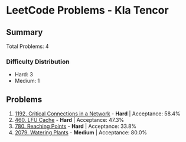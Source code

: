 # LeetCode Problems - Kla Tencor

## Summary
Total Problems: 4

### Difficulty Distribution

- Hard: 3
- Medium: 1

## Problems

1. [1192. Critical Connections in a Network](https://leetcode.com/problems/critical-connections-in-a-network/) - **Hard** | Acceptance: 58.4%
2. [460. LFU Cache](https://leetcode.com/problems/lfu-cache/) - **Hard** | Acceptance: 47.3%
3. [780. Reaching Points](https://leetcode.com/problems/reaching-points/) - **Hard** | Acceptance: 33.8%
4. [2079. Watering Plants](https://leetcode.com/problems/watering-plants/) - **Medium** | Acceptance: 80.0%
